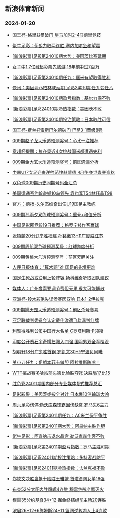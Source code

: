 ## 新浪体育新闻 
### 2024-01-20

+ [国王杯-格里兹曼破门 皇马加时2-4马德里竞技](https://sports.sina.com.cn/g/laliga/2024-01-19/doc-inaczekn1074186.shtml)

+ [佬牛足彩：伊朗力取两连胜 塞内加尔坐和望赢](https://sports.sina.com.cn/l/2024-01-19/doc-inaczksk8738985.shtml)

+ [[新浪彩票]足彩第24010期大势：美因茨比赛延期](https://sports.sina.com.cn/l/2024-01-19/doc-inaczekq1736183.shtml)

+ [女子中1.7亿藏起彩票先旅游 18年前中过7百万](https://sports.sina.com.cn/l/2024-01-19/doc-inaczekr8511660.shtml)

+ [[新浪彩票]足彩第24010期任九：国米有望取得胜利](https://sports.sina.com.cn/l/2024-01-19/doc-inaczekq1736390.shtml)

+ [快讯：美因茨vs柏林联延期 足彩24010期任九变任八](https://sports.sina.com.cn/l/2024-01-19/doc-inaczksk8750312.shtml)

+ [[新浪彩票]足彩第24010期盈亏指数：基尔力保不败](https://sports.sina.com.cn/l/2024-01-19/doc-inaczekq1736849.shtml)

+ [[新浪彩票]足彩24010期冷热指数：美因茨不败](https://sports.sina.com.cn/l/2024-01-19/doc-inaczekr8514427.shtml)

+ [[新浪彩票]足彩第24010期投注策略：日本取胜可信](https://sports.sina.com.cn/l/2024-01-19/doc-inaczekq1736697.shtml)

+ [国王杯-费兰托雷斯巴尔德破门 巴萨3-1晋级8强](https://sports.sina.com.cn/g/laliga/2024-01-19/doc-inaczksp8390568.shtml)

+ [009期赵子龙大乐透预测奖号：心水一注推荐](https://sports.sina.com.cn/l/2024-01-19/doc-inaczqym8314649.shtml)

+ [意超杯提醒：拉齐奥近4次挑战国米都遭遇失利](https://sports.sina.com.cn/l/2024-01-19/doc-inaczksp8416042.shtml)

+ [009期金大玄大乐透预测奖号：前区遗漏分析](https://sports.sina.com.cn/l/2024-01-19/doc-inaczqym8313984.shtml)

+ [中国U17女足迎来洋帅范埃赫蒙德 4月争夺世青赛资格](https://sports.sina.com.cn/china/2024-01-19/doc-inaczqyk1534154.shtml)

+ [双色球009期历史同期号码全汇总](https://sports.sina.com.cn/l/2024-01-19/doc-inaczvhh1441921.shtml)

+ [美国运通赛约翰逊抓10鸟领先 袁也淳T54林钰鑫T98](https://sports.sina.com.cn/golf/pgatour/2024-01-19/doc-inaczksn1649938.shtml)

+ [官方：德扬-久尔杰维奇出任U19国足主教练](https://sports.sina.com.cn/china/national/2024-01-19/doc-inaeancz7937636.shtml)

+ [009期孙雨夕双色球预测奖号：重号+和值分析](https://sports.sina.com.cn/l/2024-01-19/doc-inaczqym8324514.shtml)

+ [中国足彩网竞彩19日推荐：格罗宁根作客赢球](https://sports.sina.com.cn/l/2024-01-19/doc-inaczksn1640776.shtml)

+ [张镇麟20分辽宁胜福建 孙铭徽13+11广厦胜江苏](https://sports.sina.com.cn/basketball/cba/2024-01-19/doc-inaeancw8296784.shtml)

+ [009期周航双色球预测奖号：红球跨度分析](https://sports.sina.com.cn/l/2024-01-19/doc-inaczqyk1547608.shtml)

+ [009期黄桃大乐透预测奖号：前区双胆关注](https://sports.sina.com.cn/l/2024-01-19/doc-inaczqyh0871735.shtml)

+ [人民日报体育：“算术题”难 国足的处境更难](https://sports.sina.com.cn/china/national/2024-01-19/doc-inaczqyh8658275.shtml)

+ [国足生死战或沿用上轮阵容 扬科维奇听取团队建议](https://sports.sina.com.cn/china/2024-01-19/doc-inaczzqa0704533.shtml)

+ [媒体人：广州曾索要调节费但无果 很大可能解散](https://sports.sina.com.cn/china/j/2024-01-19/doc-inaeancy1160771.shtml)

+ [亚洲杯-铃木彩艳失误侯赛因双响 日本1-2伊拉克](https://sports.sina.com.cn/china/asia/2024-01-19/doc-inaeancw0517726.shtml)

+ [009期姚天罡大乐透预测奖号：前区杀号参考](https://sports.sina.com.cn/l/2024-01-19/doc-inaczqym8314904.shtml)

+ [亚足联裁判委员会认定戴伟浚遭飞踹漏判红牌](https://sports.sina.com.cn/china/national/2024-01-19/doc-inaczzqa0705942.shtml)

+ [利雅得胜利公布中国行大名单 C罗塔利斯卡领衔](https://sports.sina.com.cn/china/2024-01-19/doc-inaczzqa8481800.shtml)

+ [印度公开赛石宇奇横扫闯入四强 国羽男双全军覆没](https://sports.sina.com.cn/others/badmin/2024-01-20/doc-inaeawts0285409.shtml)

+ [胡明轩18分广东胜首钢 罗凯文30+9宁波负同曦](https://sports.sina.com.cn/basketball/cba/2024-01-19/doc-inaeancz7942788.shtml)

+ [关小刀任九：伊朗本菲卡做胆 阿拉维斯防冷！](https://sports.sina.com.cn/l/2024-01-19/doc-inaczzqf8134919.shtml)

+ [WTT挑战赛多哈站莎头德比险胜夺冠 决胜局17比15](https://sports.sina.com.cn/others/pingpang/2024-01-20/doc-inaeawts0285153.shtml)

+ [胜负彩24011期国内部分专业媒体复式推荐总汇](https://sports.sina.com.cn/l/2024-01-19/doc-inaczvhh1452574.shtml)

+ [足彩彩果：美因茨或按全对计 日本爆10倍输球大冷](https://sports.sina.com.cn/l/2024-01-20/doc-inaecpri9931035.shtml)

+ [周六足彩伤停:勒沃库森锋霸因伤缺席 罗马失6主力](https://sports.sina.com.cn/l/2024-01-19/doc-inaczzqf8134440.shtml)

+ [[新浪彩票]足彩第24011期任九：AC米兰保平争胜](https://sports.sina.com.cn/l/2024-01-20/doc-inaecprk7712795.shtml)

+ [[新浪彩票]足彩第24011期大势：阿森纳主胜作胆](https://sports.sina.com.cn/l/2024-01-20/doc-inaecprp7368880.shtml)

+ [佬牛足彩：阿森纳击退水晶宫 勒沃库森作客不败](https://sports.sina.com.cn/l/2024-01-20/doc-inaectxh7601729.shtml)

+ [[新浪彩票]足彩第24011期盈亏指数：罗马主胜可期](https://sports.sina.com.cn/l/2024-01-20/doc-inaecprn0592247.shtml)

+ [[新浪彩票]足彩24011期投注策略：多特客战防平](https://sports.sina.com.cn/l/2024-01-20/doc-inaecprp7369271.shtml)

+ [[新浪彩票]足彩24011期冷热指数：法兰克福不败](https://sports.sina.com.cn/l/2024-01-20/doc-inaecprp7370009.shtml)

+ [郑钦文决胜盘抢十险胜王雅繁 首进澳网女单16强](https://sports.sina.com.cn/tennis/china/2024-01-20/doc-inaecyfe7494602.shtml)

+ [布克52分太阳大胜鹈鹕4连胜 穆雷绝杀老鹰灭火](https://sports.sina.com.cn/basketball/nba/2024-01-20/doc-inaecyfh0369790.shtml)

+ [穆雷35分约基奇34+12 掘金终结绿军主场20连胜](https://sports.sina.com.cn/basketball/nba/2024-01-20/doc-inaectxk0492812.shtml)

+ [浓眉26+12+6詹姆斯24+11 篮网逆转湖人止4连败](https://sports.sina.com.cn/basketball/nba/2024-01-20/doc-inaeeenz9601754.shtml)

